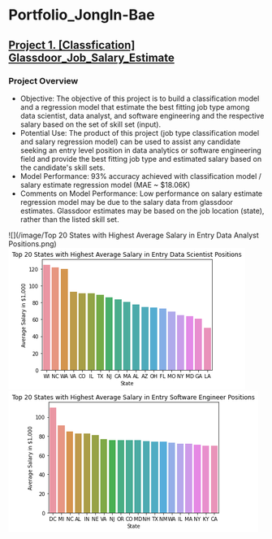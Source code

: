 # Portfolio_JongIn-Bae

## [Project 1. [Classfication] Glassdoor_Job_Salary_Estimate](https://github.com/jbae42/Glassdoor_Job_Salary_Estimate)
### Project Overview
* Objective: The objective of this project is to build a classification model and a regression model that estimate the best fitting job type among data scientist, data analyst, and software engineering and the respective salary based on the set of skill set (input).
* Potential Use: The product of this project (job type classification model and salary regression model) can be used to assist any candidate seeking an entry level position in data analytics or software engineering field and provide the best fitting job type and estimated salary based on the candidate's skill sets.
* Model Performance: 93% accuracy achieved with classification model / salary estimate regression model (MAE ~ $18.06K)
* Comments on Model Performance: Low performance on salary estimate regression model may be due to the salary data from glassdoor estimates. Glassdoor estimates may be based on the job location (state), rather than the listed skill set. 

![](/image/Top 20 States with Highest Average Salary in Entry Data Analyst Positions.png)
![](/image/Top%2020%20States%20with%20Highest%20Average%20Salary%20in%20Entry%20Data%20Scientist%20Position.png)
![](/image/Top%2020%20States%20with%20Highest%20Average%20Salary%20in%20Entry%20Software%20Engineer%20Positions.png)
